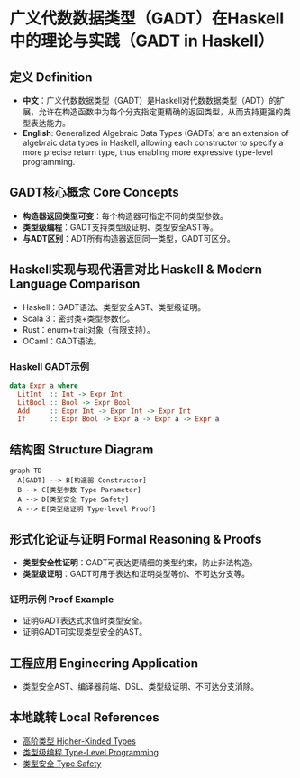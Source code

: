 # 广义代数数据类型（GADT）在Haskell中的理论与实践（GADT in Haskell）

## 定义 Definition
- **中文**：广义代数数据类型（GADT）是Haskell对代数数据类型（ADT）的扩展，允许在构造函数中为每个分支指定更精确的返回类型，从而支持更强的类型表达能力。
- **English**: Generalized Algebraic Data Types (GADTs) are an extension of algebraic data types in Haskell, allowing each constructor to specify a more precise return type, thus enabling more expressive type-level programming.

## GADT核心概念 Core Concepts
- **构造器返回类型可变**：每个构造器可指定不同的类型参数。
- **类型级编程**：GADT支持类型级证明、类型安全AST等。
- **与ADT区别**：ADT所有构造器返回同一类型，GADT可区分。

## Haskell实现与现代语言对比 Haskell & Modern Language Comparison
- Haskell：GADT语法、类型安全AST、类型级证明。
- Scala 3：密封类+类型参数化。
- Rust：enum+trait对象（有限支持）。
- OCaml：GADT语法。

### Haskell GADT示例
```haskell
data Expr a where
  LitInt  :: Int -> Expr Int
  LitBool :: Bool -> Expr Bool
  Add     :: Expr Int -> Expr Int -> Expr Int
  If      :: Expr Bool -> Expr a -> Expr a -> Expr a
```

## 结构图 Structure Diagram
```mermaid
graph TD
  A[GADT] --> B[构造器 Constructor]
  B --> C[类型参数 Type Parameter]
  A --> D[类型安全 Type Safety]
  A --> E[类型级证明 Type-level Proof]
```

## 形式化论证与证明 Formal Reasoning & Proofs
- **类型安全性证明**：GADT可表达更精细的类型约束，防止非法构造。
- **类型级证明**：GADT可用于表达和证明类型等价、不可达分支等。

### 证明示例 Proof Example
- 证明GADT表达式求值时类型安全。
- 证明GADT可实现类型安全的AST。

## 工程应用 Engineering Application
- 类型安全AST、编译器前端、DSL、类型级证明、不可达分支消除。

## 本地跳转 Local References
- [高阶类型 Higher-Kinded Types](../28-Higher-Kinded-Types/01-Higher-Kinded-Types-in-Haskell.md)
- [类型级编程 Type-Level Programming](../30-Type-Level-Programming/01-Type-Level-Programming-in-Haskell.md)
- [类型安全 Type Safety](../14-Type-Safety/01-Type-Safety-in-Haskell.md) 
